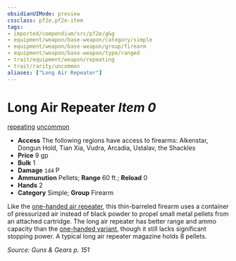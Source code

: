 ```yaml
---
obsidianUIMode: preview
cssclass: pf2e,pf2e-item
tags:
- imported/compendium/src/pf2e/g&g
- equipment/weapon/base-weapon/category/simple
- equipment/weapon/base-weapon/group/firearm
- equipment/weapon/base-weapon/type/ranged
- trait/equipment/weapon/repeating
- trait/rarity/uncommon
aliases: ["Long Air Repeater"]
---
```

# Long Air Repeater *Item 0*  
[repeating](repeating-g-g.md)  [uncommon](uncommon.md)  

- **Access** The following regions have access to firearms: Alkenstar, Dongun Hold, Tian Xia, Vudra, Arcadia, Ustalav, the Shackles
- **Price** 9 gp
- **Bulk** 1
- **Damage** `1d4` P
- **Ammunution** Pellets; **Range** 60 ft.; **Reload** 0
- **Hands** 2
- **Category** Simple; **Group** Firearm 

Like the [one-handed air repeater](air-repeater-g-g.md), this thin-barreled firearm uses a container of pressurized air instead of black powder to propel small metal pellets from an attached cartridge. The long air repeater has better range and ammo capacity than the [one-handed variant](air-repeater-g-g.md), though it still lacks significant stopping power. A typical long air repeater magazine holds 8 pellets.

*Source: Guns & Gears p. 151*